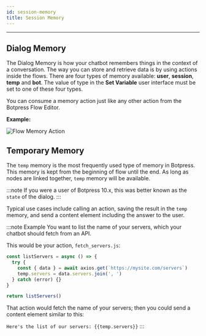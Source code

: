 ```yaml
---
id: session-memory
title: Session Memory
---
```


--------------------

## Dialog Memory

The Dialog Memory is how your chatbot remembers things in the context of a conversation. The way you can store and retrieve data is by using actions inside the flows. There are four types of memory available: **user**, **session**, **temp** and **bot**. The value of type in the **Set Variable** user interface must be set to one of these four types.

You can consume a memory action just like any other action from the Botpress Flow Editor.

**Example:**

![Flow Memory Action](/assets/flow-memory-action.png)

## Temporary Memory 

The `temp` memory is the most frequently used type of memory in Botpress. This memory is kept from the beginning of flow until the end. As long as nodes are linked together, `temp` memory will be available.

:::note
If you were a user of Botpress 10.x, this was better known as the `state` of the dialog.
:::

Typical use cases include calling an action, saving the result in the `temp` memory, and send a content element including the answer to the user.

:::note Example
You want to list the name of your servers, which your chatbot should fetch from an API.

This would be your action, `fetch_servers.js`:

```js
const listServers = async () => {
  try {
    const { data } = await axios.get(`https://mysite.com/servers`)
    temp.servers = data.servers.join(', ')
  } catch (error) {}
}

return listServers()
```

That action would fetch the name of your servers; then you could send a content element similar to this:

`Here's the list of our servers: {{temp.servers}}`
:::